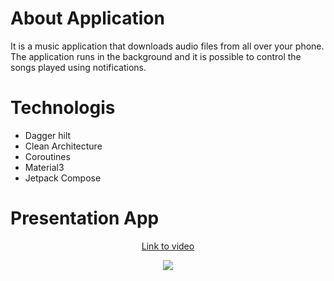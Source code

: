 # About Application
It is a music application that downloads audio files from all over your phone. The application runs in the background and it is possible to control the songs played using notifications.

# Technologis
- Dagger hilt
- Clean Architecture
- Coroutines
- Material3
- Jetpack Compose 

# Presentation App
<p align = "center">
  <a href = "https://youtu.be/BrzvQc_XgGk">Link to video</a>
</p>
<p align = "Center">
  <img src="https://i.postimg.cc/rs16X3jH/Presentation-Mobile-App.jpg" href="">
</p>
